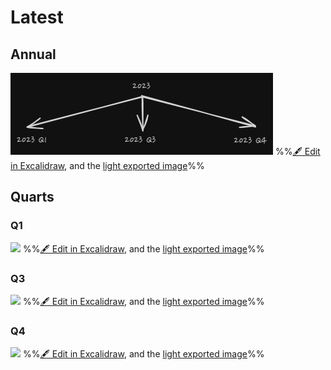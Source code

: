 # Latest
## Annual
![](2023.excalidraw.dark.png)
%%[🖋 Edit in Excalidraw](2023.excalidraw.md), and the [light exported image](2023.excalidraw.light.png)%%
## Quarts
### Q1
![](Q1.excalidraw.dark.svg)
%%[🖋 Edit in Excalidraw](Q1.excalidraw.md), and the [light exported image](Q1.excalidraw.light.svg)%%

### Q3
![](Q3.dark.svg)
%%[🖋 Edit in Excalidraw](Q3.excalidraw), and the [light exported image](Q3.light.svg)%%

### Q4
![](Q4.dark.svg)
%%[🖋 Edit in Excalidraw](Q4.md), and the [light exported image](Q4.light.svg)%%
